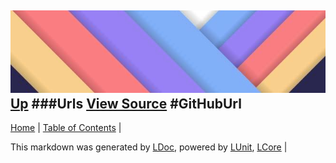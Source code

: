 ![](../Content/LDoc-banner-small.png "")
[Up](Urls.md)
###Urls
[View Source](Urls.md)
#GitHubUrl
---

[Home](../../README.md) | [Table of Contents](../../TableOfContents.md) | 


This markdown was generated by [LDoc](https://github.com/CodeSingularity/LDoc), powered by [LUnit](https://github.com/CodeSingularity/LUnit), [LCore](https://github.com/CodeSingularity/LCore) | 

